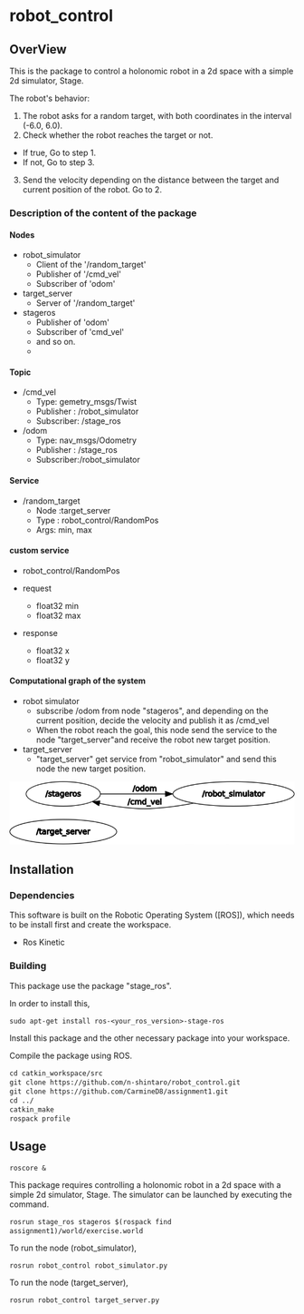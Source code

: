 # robot_control
## OverView

This is the package to control a holonomic robot in a 2d space with a simple 2d simulator, Stage.

The robot's behavior:

1. The robot asks for a random target, with both coordinates in the interval (-6.0, 6.0).
2.  Check whether the robot reaches the target or not. 
   - If true, Go to step 1. 
   - If not, Go to step 3. 
3.  Send the velocity depending on the distance between the target and current position of the robot.
   Go to 2.



### Description of the content of the package

#### Nodes

- robot_simulator
  - Client  of the '/random_target'
  - Publisher of '/cmd_vel'
  - Subscriber of 'odom'
- target_server
  - Server of '/random_target'
- stageros
  - Publisher of 'odom'
  - Subscriber of 'cmd_vel'
  - and so on.
  - 

#### Topic 

- /cmd_vel
  - Type: gemetry_msgs/Twist
  - Publisher : /robot_simulator
  - Subscriber: /stage_ros
- /odom
  - Type: nav_msgs/Odometry
  - Publisher : /stage_ros
  - Subscriber:/robot_simulator



#### Service

- /random_target
  - Node :target_server
  - Type : robot_control/RandomPos
  - Args: min, max



#### custom service

-  robot_control/RandomPos

  - request

    - float32 min
    - float32 max

  - response

    - float32 x
    - float32 y



#### Computational graph of the system

- robot simulator
  - subscribe /odom from node "stageros", and depending on the current position, decide the velocity and publish it as /cmd_vel
  - When the robot reach the goal, this node send the service to the node "target_server"and receive the robot new target position.
- target_server
  - "target_server" get service from "robot_simulator" and send this node the new target position. 



![rosgraph](rosgraph.png)



#### 

## Installation

### Dependencies

This software is built on the Robotic Operating System ([ROS]), which needs to be install first and create the workspace. 

- Ros Kinetic



### Building

This package use the package "stage_ros".

In order to install this,

```
sudo apt-get install ros-<your_ros_version>-stage-ros
```



Install this package and the other necessary package into your workspace.

 Compile the package using ROS.

```
cd catkin_workspace/src
git clone https://github.com/n-shintaro/robot_control.git
git clone https://github.com/CarmineD8/assignment1.git
cd ../
catkin_make
rospack profile
```



## Usage

```
roscore &
```

This package requires controlling a holonomic robot in a 2d space with a simple 2d simulator, Stage. The simulator can be launched by executing the command.

```
rosrun stage_ros stageros $(rospack find assignment1)/world/exercise.world
```



To run the node (robot_simulator),

```
rosrun robot_control robot_simulator.py
```



To run the node (target_server),

```
rosrun robot_control target_server.py
```
